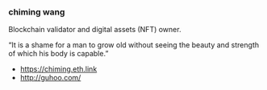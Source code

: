 <!-- ### Hi there 👋

**chimingw/chimingw** is a ✨ _special_ ✨ repository because its `README.md` (this file) appears on your GitHub profile.

Here are some ideas to get you started:

- 🔭 I’m currently working on ...
- 🌱 I’m currently learning ...
- 👯 I’m looking to collaborate on ...
- 🤔 I’m looking for help with ...
- 💬 Ask me about ...
- 📫 How to reach me: ...
- 😄 Pronouns: ...
- ⚡ Fun fact: ...
-->

### chiming wang

Blockchain validator and digital assets (NFT) owner.

“It is a shame for a man to grow old without seeing the beauty and strength of which his body is capable.”


- https://chiming.eth.link
- http://guhoo.com/
